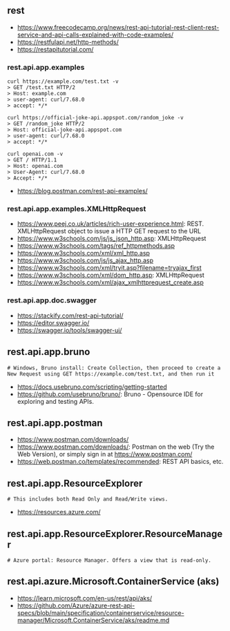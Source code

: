 ## rest

- https://www.freecodecamp.org/news/rest-api-tutorial-rest-client-rest-service-and-api-calls-explained-with-code-examples/
- https://restfulapi.net/http-methods/
- https://restapitutorial.com/

### rest.api.app.examples

```
curl https://example.com/test.txt -v
> GET /test.txt HTTP/2
> Host: example.com
> user-agent: curl/7.68.0
> accept: */*

curl https://official-joke-api.appspot.com/random_joke -v
> GET /random_joke HTTP/2
> Host: official-joke-api.appspot.com
> user-agent: curl/7.68.0
> accept: */*

curl openai.com -v
> GET / HTTP/1.1
> Host: openai.com
> User-Agent: curl/7.68.0
> Accept: */*
```

- https://blog.postman.com/rest-api-examples/

### rest.api.app.examples.XMLHttpRequest

- https://www.peej.co.uk/articles/rich-user-experience.html: REST. XMLHttpRequest object to issue a HTTP GET request to the URL
- https://www.w3schools.com/js/js_json_http.asp: XMLHttpRequest
- https://www.w3schools.com/tags/ref_httpmethods.asp
- https://www.w3schools.com/xml/xml_http.asp
- https://www.w3schools.com/js/js_ajax_http.asp
- https://www.w3schools.com/xml/tryit.asp?filename=tryajax_first
- https://www.w3schools.com/xml/dom_http.asp: XMLHttpRequest
- https://www.w3schools.com/xml/ajax_xmlhttprequest_create.asp

### rest.api.app.doc.swagger

- https://stackify.com/rest-api-tutorial/
- https://editor.swagger.io/
- https://swagger.io/tools/swagger-ui/
  
## rest.api.app.bruno

```
# Windows, Bruno install: Create Collection, then proceed to create a New Request using GET https://example.com/test.txt, and then run it
```

- https://docs.usebruno.com/scripting/getting-started
- https://github.com/usebruno/bruno/: Bruno - Opensource IDE for exploring and testing APIs.

## rest.api.app.postman

- https://www.postman.com/downloads/
- https://www.postman.com/downloads/: Postman on the web (Try the Web Version), or simply sign in at https://www.postman.com/
- https://web.postman.co/templates/recommended: REST API basics, etc.

## rest.api.app.ResourceExplorer

```
# This includes both Read Only and Read/Write views.
```

- https://resources.azure.com/

## rest.api.app.ResourceExplorer.ResourceManager

```
# Azure portal: Resource Manager. Offers a view that is read-only.
```

## rest.api.azure.Microsoft.ContainerService (aks)

- https://learn.microsoft.com/en-us/rest/api/aks/
- https://github.com/Azure/azure-rest-api-specs/blob/main/specification/containerservice/resource-manager/Microsoft.ContainerService/aks/readme.md
